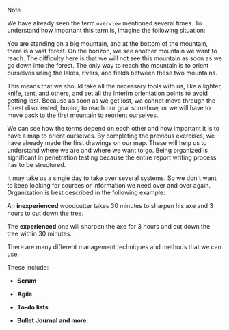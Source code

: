 >[!NOTE]
>
We have already seen the term `overview` mentioned several times. To understand how important this term is, imagine the following situation:

You are standing on a big mountain, and at the bottom of the mountain, there is a vast forest. On the horizon, we see another mountain we want to reach. The difficulty here is that we will not see this mountain as soon as we go down into the forest. The only way to reach the mountain is to orient ourselves using the lakes, rivers, and fields between these two mountains.

This means that we should take all the necessary tools with us, like a lighter, knife, tent, and others, and set all the interim orientation points to avoid getting lost. Because as soon as we get lost, we cannot move through the forest disoriented, hoping to reach our goal somehow, or we will have to move back to the first mountain to reorient ourselves.

We can see how the terms depend on each other and how important it is to have a map to orient ourselves. By completing the previous exercises, we have already made the first drawings on our map. These will help us to understand where we are and where we want to go. Being organized is significant in penetration testing because the entire report writing process has to be structured.

It may take us a single day to take over several systems. So we don't want to keep looking for sources or information we need over and over again. Organization is best described in the following example:

An **inexperienced** woodcutter takes 30 minutes to sharpen his axe and 3 hours to cut down the tree.  
  
The **experienced** one will sharpen the axe for 3 hours and cut down the tree within 30 minutes.

There are many different management techniques and methods that we can use.

These include:

- **Scrum**

- **Agile**

- **To-do lists**

- **Bullet Journal and more.**
